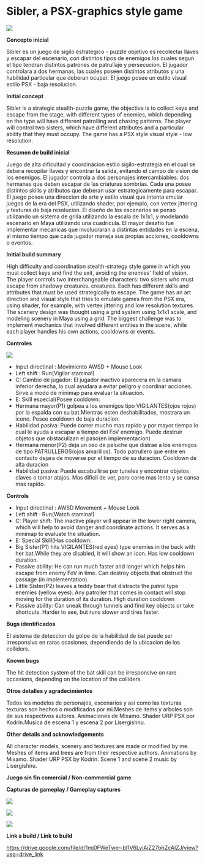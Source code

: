 # Sibler, a PSX-graphics style game
![](https://raw.githubusercontent.com/Jemuth/ProjectSE_UnityCoderhouse/main/Images/Sibler1.jpg)

**Concepto inicial**

Sibler es un juego de sigilo estrategico - puzzle objetivo es recolectar llaves y escapar del escenario, con distintos tipos de enemigos los cuales segun el tipo tendran distintos patrones de patrullaje y persecucion. El jugador controlara a dos hermanas,
las cuales poseen distintos atributos y una habilidad particular que deberan ocupar. El juego posee un estilo visual estilo PSX - baja resolucion.

**Initial concept**

Sibler is a strategic stealth-puzzle game, the objective is to collect keys and escape from the stage, with different types of enemies, which depending on the type will have different patrolling and chasing patterns. The player will control two sisters,
which have different attributes and a particular ability that they must occupy. The game has a PSX style visual style - low resolution.

**Resumen de build inicial**

Juego de alta dificultad y coordinacion estilo sigilo-estrategia en el cual se debera recopilar llaves y encontrar la salida, evitando el campo de vision de los enemigos. El jugador controla a dos personajes intercambiables: dos hermanas que deben escapar de las criaturas
sombrias. Cada una posee distintos skills y atributos que deberan usar estrategicamente para escapar. El juego posee una direccion de arte y estilo visual que intenta emular juegos de la era del PSX, utilizando shader, por ejemplo, con 
vertex jittering y texturas de baja resolucion. El diseño de los escenarios se penso utilizando un sistema de grilla utilizando la escala de 1x1x1, y modelando escenario en Maya utilizando una cuadricula.
El mayor desafio fue implementar mecanicas que involucraran a distintas entidades en la escena, al mismo tiempo que cada jugador maneja sus propias acciones, cooldowns o eventos.

**Initial build summary**

High difficulty and coordination stealth-strategy style game in which you must collect keys and find the exit, avoiding the enemies' field of vision. The player controls two interchangeable characters: two sisters who must escape from shadowy creatures.
creatures. Each has different skills and attributes that must be used strategically to escape. The game has an art direction and visual style that tries to emulate games from the PSX era, using shader, for example, with 
vertex jittering and low resolution textures. The scenery design was thought using a grid system using 1x1x1 scale, and modeling scenery in Maya using a grid.
The biggest challenge was to implement mechanics that involved different entities in the scene, while each player handles his own actions, cooldowns or events.

**Controles**

![](https://raw.githubusercontent.com/Jemuth/ProjectSE_UnityCoderhouse/main/Images/Sibler2.jpg)

- Input directinal : Movimiento AWSD + Mouse Look
- Left shift : Run(Vigilar stamina!)
- C: Cambio de jugador: El jugador inactivo aparecera en la camara inferior derecha, lo cual ayudara a evitar peligro y coordinar acciones. Sirve a modo de minimap para evaluar la situacion.
- E: Skill especial(Posee cooldown: 
- Hermana mayor(P1) golpea a los enemigos tipo VIGILANTES(ojos rojos) por la espalda con su bat.Mientras esten deshabilitados, mostrara un icono. Posee cooldown de baja duracion.
- Habilidad pasiva: Puede correr mucho mas rapido y por mayor tiempo lo cual le ayuda a escapar a tiempo del FoV enemigo. Puede destruir objetos que obstaculizan el paso(en implementacion)
- Hermana menor(P2) deja un oso de peluche que distrae a los enemigos de tipo PATRULLEROS(ojos amarillos). Todo patrullero que entre en contacto dejara de moverse por el tiempo de su duracion. Cooldown de alta duracion
- Habilidad pasiva: Puede escabullirse por tuneles y encontrar objetos claves o tomar atajos. Mas dificil de ver, pero corre mas lento y se cansa mas rapido.

**Controls**

- Input directinal : AWSD Movement + Mouse Look
- Left shift : Run(Watch stamina!)
- C: Player shift: The inactive player will appear in the lower right camera, which will help to avoid danger and coordinate actions. It serves as a minimap to evaluate the situation.
- E: Special Skill(Has cooldown: 
- Big Sister(P1) hits VIGILANTES(red eyes) type enemies in the back with her bat.While they are disabled, it will show an icon. Has low cooldown duration.
- Passive ability: He can run much faster and longer which helps him escape from enemy FoV in time. Can destroy objects that obstruct the passage (in implementation).
- Little Sister(P2) leaves a teddy bear that distracts the patrol type enemies (yellow eyes). Any patroller that comes in contact will stop moving for the duration of its duration. High duration cooldown
- Passive ability: Can sneak through tunnels and find key objects or take shortcuts. Harder to see, but runs slower and tires faster.


**Bugs identificados**

El sistema de deteccion de golpe de la habilidad de bat puede ser irresponsivo en raras ocasiones, dependiendo de la ubicacion de los colliders.

**Known bugs**

The hit detection system of the bat skill can be irresponsive on rare occasions, depending on the location of the colliders.

**Otros detalles y agradecimientos**

Todos los modelos de personajes, escenarios y asi como las texturas texturas son hechos o modificados por mi.Meshes de items y arboles son de sus respectivos autores. Animaciones de Mixamo. Shader URP PSX por Kodrin.Musica de escena 1 y escena 2 por Lisergishnu.

**Other details and acknowledgements**

All character models, scenery and textures are made or modified by me. Meshes of items and trees are from their respective authors. Animations by Mixamo. Shader URP PSX by Kodrin. Scene 1 and scene 2 music by Lisergishnu.

**Juego sin fin comercial / Non-commercial game**

**Capturas de gameplay / Gameplay captures**

![](https://raw.githubusercontent.com/Jemuth/ProjectSE_UnityCoderhouse/main/Images/Sibler3.jpg)

![](https://raw.githubusercontent.com/Jemuth/ProjectSE_UnityCoderhouse/main/Images/Sibler4.jpg)

![](https://raw.githubusercontent.com/Jemuth/ProjectSE_UnityCoderhouse/main/Images/Sibler5.jpg)

**Link a build / Link to build**

https://drive.google.com/file/d/1mj0FWeTwer-bl1V6LyiAjZ27bhZcAlZJ/view?usp=drive_link




